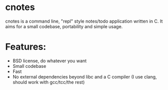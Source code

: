 # cnotes

cnotes is a command line, "repl" style notes/todo application written in C. It aims for a small codebase, portability and simple usage.

# Features:
* BSD license, do whatever you want
* Small codebase
* Fast
* No external dependencies beyond libc and a C compiler (I use clang, should work with gcc/tcc/the rest)
